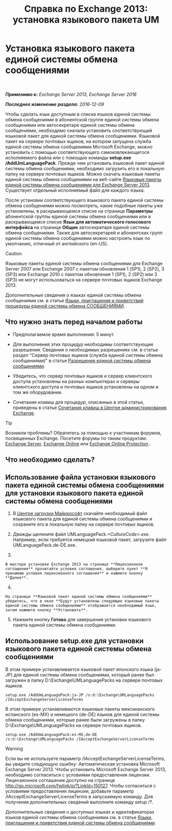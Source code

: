 ﻿---
title: 'Справка по Exchange 2013: установка языкового пакета UM'
TOCTitle: Установка языкового пакета единой системы обмена сообщениями
ms:assetid: ed14ffa5-c9b0-4367-b5da-564024b360ff
ms:mtpsurl: https://technet.microsoft.com/ru-ru/library/Dd876951(v=EXCHG.150)
ms:contentKeyID: 50489416
ms.date: 04/30/2018
mtps_version: v=EXCHG.150
ms.translationtype: HT
---

# Установка языкового пакета единой системы обмена сообщениями

 

_**Применимо к:** Exchange Server 2013, Exchange Server 2016_

_**Последнее изменение раздела:** 2016-12-09_

Чтобы сделать язык доступным в списке языков единой системы обмена сообщениями в абонентской группе единой системы обмена сообщениями или автосекретаре единой системы обмена сообщениями, необходимо сначала установить соответствующий языковой пакет для единой системы обмена сообщениями. Языковой пакет на сервере почтовых ящиков, на котором запущена служба единой системы обмена сообщениями Microsoft Exchange, можно установить с помощью соответствующего самоизвлекающегося исполняемого файла или с помощью команды **setup.exe /AddUmLanguagePack**. Прежде чем установить языковой пакет единой системы обмена сообщениями, необходимо загрузить его в локальную папку на сервере почтовых ящиков. Можно скачать языковые пакеты единой системы обмена сообщениями на веб-сайте [Языковые пакеты единой системы обмена сообщениями для Exchange Server 2013](https://go.microsoft.com/fwlink/p/?linkid=266542). Существует отдельный исполняемый файл для каждого языка.

После установки соответствующего языкового пакета единой системы обмена сообщениями можно посмотреть, какие подобные пакеты уже установлены, в раскрывающемся списке на странице **Параметры** абонентской группы единой системы обмена сообщениями или в раскрывающемся списке **Язык для автоматического голосового интерфейса** на странице **Общие** автосекретаря единой системы обмена сообщениями. Также для автосекретарей и абонентских групп единой системы обмена сообщениями можно настроить язык по умолчанию, отличный от английского (en-US).

> [!CAUTION]  
> Языковые пакеты единой системы обмена сообщениями для Exchange Server 2007 или Exchange 2007 с пакетом обновления 1 (SP1), 2 (SP2), 3 (SP3) или Exchange 2010 с пакетом обновления 1 (SP1), 2 (SP2) или 3 (SP3) не могут использоваться на сервере почтовых ящиков Exchange 2013.


Дополнительные сведения о языках единой системы обмена сообщениями см. в статье [Языки, приглашения и приветствий процедуры единой системы обмена СООБЩЕНИЯМИ](um-languages-prompts-and-greetings-procedures-exchange-2013-help.md).

## Что нужно знать перед началом работы

  - Предполагаемое время выполнения: 5 минут.

  - Для выполнения этих процедур необходимы соответствующие разрешения. Сведения о необходимых разрешениях см. в статье раздел "Сервер почтовых ящиков (служба единой системы обмена сообщениями)" в статье [Разрешения единой системы обмена сообщениями](unified-messaging-permissions-exchange-2013-help.md).

  - Убедитесь, что сервер почтовых ящиков и сервер клиентского доступа установлены на разных компьютерах и серверы клиентского доступа и почтовых ящиков установлены на одном и том же оборудовании.

  - Сочетания клавиш для процедур, описанных в этой статье, приведены в статье [Сочетания клавиш в Центре администрирования Exchange](keyboard-shortcuts-in-the-exchange-admin-center-exchange-online-protection-help.md).

> [!TIP]  
> Возникли проблемы? Обратитесь за помощью к участникам форумов, посвященных Exchange. Посетите форумы по таким продуктам: <a href="https://go.microsoft.com/fwlink/p/?linkid=60612">Exchange Server</a>, <a href="https://go.microsoft.com/fwlink/p/?linkid=267542">Exchange Online</a> или <a href="https://go.microsoft.com/fwlink/p/?linkid=285351">Exchange Online Protection</a>..


## Что необходимо сделать?

## Использование файла установки языкового пакета единой системы обмена сообщениями для установки языкового пакета единой системы обмена сообщениями

1.  В [Центре загрузки Майкрософт](https://go.microsoft.com/fwlink/p/?linkid=266542) скачайте необходимый файл языкового пакета для единой системы обмена сообщениями и сохраните его в локальную папку на сервере почтовых ящиков.

2.  Дважды щелкните файл UMLanguagePack.*\<CultureCode\>.exe*. Например, если требуется немецкий языковой пакет, загрузите файл UMLanguagePack.de-DE.exe.

3.  
    
    В мастере установки Exchange 2013 на странице **Лицензионное соглашение** прочитайте условия соглашения, выберите пункт **Я принимаю условия лицензионного соглашения** и нажмите кнопку **Далее**.

4.  
    
    На странице **Языковой пакет единой системы обмена сообщениями** убедитесь, что в окне **Будут установлены следующие языковые пакеты единой системы обмена сообщениями** отображается необходимый язык, затем нажмите кнопку **Установить**.

5.  Нажмите кнопку **Готово** для завершения установки языкового пакета единой системы обмена сообщениями.

## Использование setup.exe для установки языкового пакета единой системы обмена сообщениями

В этом примере устанавливается языковой пакет японского языка (ja-JP) для единой системы обмена сообщениями, который ранее был загружен в папку D:\\Exchange\\UMLanguagePacks на сервере почтовых ящиков.

    setup.exe /AddUmLanguagePack:ja-JP /s:d:\Exchange\UMLanguagePacks /IAcceptExchangeServerLicenseTerms

В этом примере устанавливаются языковые пакеты мексиканского испанского (es-MX) и немецкого (de-DE) языков для единой системы обмена сообщениями, которые ранее были загружены в папку D:\\Exchange\\UMLanguagePacks на сервере почтовых ящиков.

    setup.exe /AddUmLanguagePack:es-MX,de-DE /s:d:\Exchange\UMLanguagePacks /IAcceptExchangeServerLicenseTerms

> [!WARNING]  
> Если вы не используете параметр /IAcceptExchangeServerLicenseTerms, вы увидите следующую ошибку: Автоматическая установка Microsoft Exchange Server 2013. Чтобы установить Microsoft Exchange Server 2013, необходимо согласиться с условиями предоставления лицензии. Лицензионное соглашение доступно на странице http://go.microsoft.com/fwlink/p/?LinkId=150127. Чтобы согласиться с условиями предоставления лицензии, добавьте параметр /IAcceptExchangeServerLicenseTerms в запускаемую команду. Для получения дополнительных сведений выполните команду setup /?.


Дополнительные сведения о доступных языках и идентификаторах языков единой системы обмена сообщениями см. в статье [Языки, приглашения и приветствия единой системы обмена сообщениями](um-languages-prompts-and-greetings-exchange-2013-help.md).

